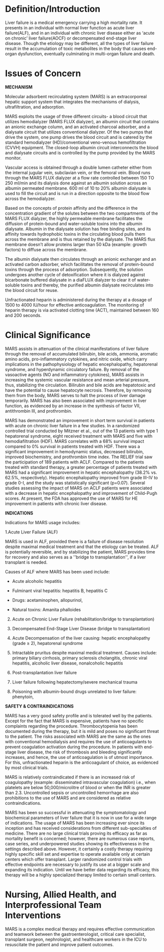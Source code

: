 # Definition/Introduction

Liver failure is a medical emergency carrying a high mortality rate. It presents in an individual with normal liver function as acute liver failure(ALF), and in an individual with chronic liver disease either as ‘acute on chronic’ liver failure(AOCF) or decompensated end-stage liver disease. Though the etiology may be different, all the types of liver failure result in the accumulation of toxic metabolites in the body that causes end-organ dysfunction, eventually culminating in multi-organ failure and death.

# Issues of Concern

**MECHANISM**

Molecular adsorbent recirculating system (MARS) is an extracorporeal hepatic support system that integrates the mechanisms of dialysis, ultrafiltration, and adsorption.

MARS exploits the usage of three different circuits- a blood circuit that utilizes hemodialyzer (MARS FLUX dialyzer), an albumin circuit that contains an anionic exchange column, and an activated charcoal adsorber, and a dialysate circuit that utilizes conventional dialyzer. Of the two pumps that drive the system, one pump drives the blood circuit and is catered by the standard hemodialyzer (HD)/conventional veno-venous hemofiltration (CVVH) equipment. The closed-loop albumin circuit interconnects the blood and dialysate circuits and is controlled by the pump provided by the MARS monitor.

Vascular access is obtained through a double lumen catheter either from the internal jugular vein, subclavian vein, or the femoral vein. Blood runs through the MARS FLUX dialyzer at a flow rate controlled between 150 TO 250 ml/min and its dialysis done against an albumin solution across an albumin permeated membrane. 600 ml of 10 to 20% albumin dialysate is used to fill the circuit and is run in a direction opposite to the blood flow across the hemodialyzer.

Based on the concepts of protein affinity and the difference in the concentration gradient of the solutes between the two compartments of the MARS FLUX dialyzer, the highly permeable membrane facilitates the diffusion of protein-bound and water-soluble toxins into the albumin dialysate. Albumin in the dialysate solution has free binding sites, and its affinity towards hydrophobic toxins in the circulating blood pulls them across the membrane and is thus retained by the dialysate. The MARS flux membrane doesn’t allow proteins larger than 50 kDa (example: growth factors) to diffuse across the membrane.

The albumin dialysate then circulates through an anionic exchanger and an activated carbon adsorber, which facilitates the removal of protein-bound toxins through the process of adsorption. Subsequently, the solution undergoes another cycle of detoxification where it is dialyzed against bicarbonate buffered dialysate in a diaFLUX dialyzer to clear it of water-soluble toxins and thereby, the purified albumin dialysate recirculates into the blood circuit for reuse.

Unfractionated heparin is administered during the therapy at a dosage of 1500 to 4000 IU/hour for effective anticoagulation. The monitoring of heparin therapy is via activated clotting time (ACT), maintained between 160 and 200 seconds.

# Clinical Significance

MARS assists in attenuation of the clinical manifestations of liver failure through the removal of accumulated bilirubin, bile acids, ammonia, aromatic amino acids, pro-inflammatory cytokines, and nitric oxide, which carry implications in the pathophysiology of hepatic encephalopathy, hepatorenal syndrome, and hyperdynamic circulatory failure. By removal of the vasoactive agents (NO and inflammatory cytokines), MARS assists in increasing the systemic vascular resistance and mean arterial pressure, thus, stabilizing the circulation. Bilirubin and bile acids are hepatotoxic and have the potential to cause hepatocyte necrosis. Therefore, by removing them from the body, MARS serves to halt the process of liver damage temporarily. MARS has also been associated with improvement in liver function, as evidenced by an increase in the synthesis of factor VII, antithrombin III, and prothrombin.

MARS has demonstrated an improvement in short term survival in patients with acute on chronic liver failure in a few studies. In a randomized controlled trial conducted by Mitzner et al., out of the 13 patients with type 1 hepatorenal syndrome, eight received treatment with MARS and five with hemodiafiltration (HDF). MARS correlates with a 68% survival impact compared to 0% survival in patients treated with HDF. There was a significant improvement in hemodynamic status, decreased bilirubin, improved biochemistry, and prothrombin time index. The RELIEF trial saw the participation of 189 patients with ACLF. Compared to the patients treated with standard therapy, a greater percentage of patients treated with MARS had a significant improvement in hepatic encephalopathy (38.2% vs. 62.5%, respectively). Hepatic encephalopathy improved from grade III-IV to grade 0-I, and the study was statistically significant (p=0.07). Several studies assessing the impact of MARS on ACLF patients were associated with a decrease in hepatic encephalopathy and improvement of Child-Pugh scores. At present, the FDA has approved the use of MARS for HE improvement in patients with chronic liver disease.

**INDICATIONS**

Indications for MARS usage includes:

1.Acute Liver Failure (ALF)

MARS is used in ALF, provided there is a failure of disease resolution despite maximal medical treatment and that the etiology can be treated. ALF is potentially reversible, and by stabilizing the patient, MARS provides time for recovery and also serves as a ''bridge to transplantation'', if a liver transplant is needed.

Causes of ALF where MARS has been used include:

- Acute alcoholic hepatitis

- Fulminant viral hepatitis: hepatitis B, hepatitis C

- Drugs: acetaminophen, allopurinol,

- Natural toxins: Amanita phalloides

2. Acute on Chronic Liver Failure (rehabilitation/bridge to transplantation)

3. Decompensated End-Stage Liver Disease (bridge to transplantation)

4. Acute Decompensation of the liver causing: hepatic encephalopathy (grade ≥ 2), hepatorenal syndrome

5. Intractable pruritus despite maximal medical treatment. Causes include: primary biliary cirrhosis, primary sclerosis cholangitis, chronic viral hepatitis, alcoholic liver disease, nonalcoholic hepatitis

6. Post-transplantation liver failure

7. Liver failure following hepatectomy/severe mechanical trauma

8. Poisoning with albumin-bound drugs unrelated to liver failure: phenytoin,

**SAFETY & CONTRAINDICATIONS**

MARS has a very good safety profile and is tolerated well by the patients. Except for the fact that MARS is expensive, patients have no specific complaints regarding the procedure. Thrombocytopenia has been documented during the therapy, but it is mild and poses no significant threat to the patient. The risks associated with MARS are the same as the ones with conventional hemodialysis and requires the use of anticoagulants to prevent coagulation activation during the procedure. In patients with end-stage liver disease, the risk of thrombosis and bleeding significantly increases, and hence, the use of anticoagulation is of utmost importance. For this, unfractionated heparin is the anticoagulant of choice, as evidenced by most clinical trials.

MARS is relatively contraindicated if there is an increased risk of coagulopathy (example: disseminated intravascular coagulation) i.e., when platelets are below 50,000/microlitre of blood or when the INR is greater than 2.3. Uncontrolled sepsis or uncontrolled hemorrhage are also prohibitions to the use of MARS and are considered as relative contraindications.

MARS has been so successful in attenuating the symptomatology and biochemical parameters of liver failure that it is now in use for a wide range of indications. The usage of MARS has been increasing ever since its inception and has received considerations from different sub-specialties of medicine. There are no large clinical trials proving its efficacy as far as mortality benefit is concerned; however, there are numerous case reports, case series, and underpowered studies showing its effectiveness in the settings described above. However, it certainly a costly therapy requiring highly specific skill set and expertise to operate available only at certain centers which offer transplant. Larger randomized control trials with effective endpoints are necessary to justify its use at a bigger scale and expanding its indication. Until we have better data regarding its efficacy, this therapy will be a highly specialized therapy limited to certain small centers.

# Nursing, Allied Health, and Interprofessional Team Interventions

MARS is a complex medical therapy and requires effective communication and teamwork between the gastroenterologist, critical care specialist, transplant surgeon, nephrologist, and healthcare workers in the ICU to resuscitate the patient and improve patient outcomes.